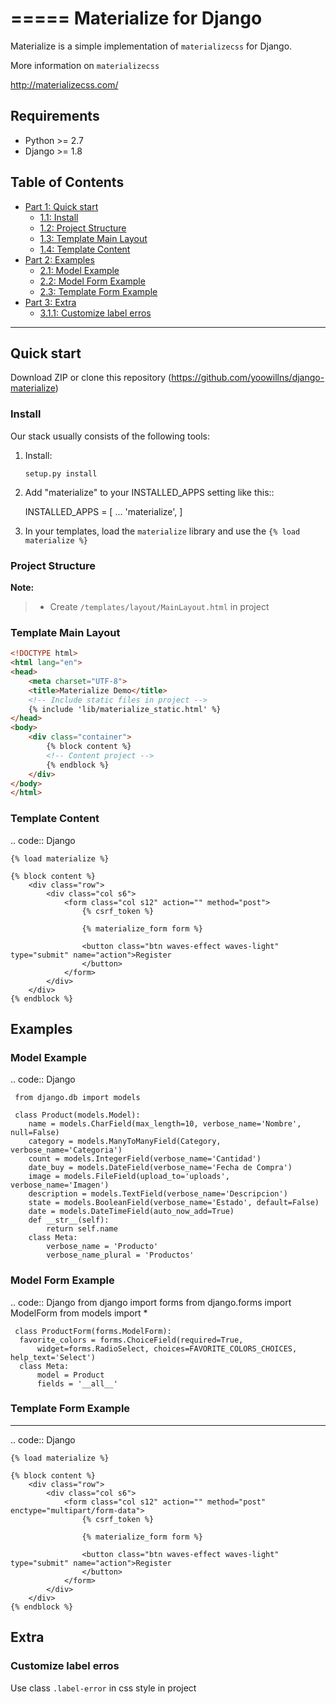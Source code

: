 =====
Materialize for Django
=====

Materialize is a simple implementation of ``materializecss`` for Django.

More information on ``materializecss``

http://materializecss.com/

Requirements
------------

- Python >= 2.7
- Django >= 1.8


## Table of Contents
- [Part 1: Quick start ](#quick-start)
  - [1.1: Install](#install)
  - [1.2: Project Structure](#project-structure)
  - [1.3: Template Main Layout](#template-main-layout)
  - [1.4: Template Content](#template-content)
- [Part 2: Examples](#examples)
  - [2.1: Model Example](#model-example)
  - [2.2: Model Form Example](#model-form-example)
  - [2.3: Template Form Example](#template-form-example)
- [Part 3: Extra](#extra)
    - [3.1.1: Customize label erros](#customize-label-errors)

---

## Quick start 

Download ZIP or clone this repository (https://github.com/yoowillns/django-materialize) 

### Install

Our stack usually consists of the following tools:

1. Install:

   ``setup.py install``

2. Add "materialize" to your INSTALLED_APPS setting like this::
	
    INSTALLED_APPS = [
        ...
        'materialize',
    ]

3. In your templates, load the ``materialize`` library and use the ``{% load materialize %}`` 

### Project Structure

**Note:**

> - Create ``/templates/layout/MainLayout.html`` in project

### Template Main Layout

```html
<!DOCTYPE html>
<html lang="en">
<head>
    <meta charset="UTF-8">
    <title>Materialize Demo</title>
    <!-- Include static files in project -->
    {% include 'lib/materialize_static.html' %}
</head>
<body>
    <div class="container">
        {% block content %}
        <!-- Content project -->
        {% endblock %}
    </div>
</body>
</html>
```

### Template Content

   .. code:: Django

    {% load materialize %}

  	{% block content %}
  	    <div class="row">
  	        <div class="col s6">
  	            <form class="col s12" action="" method="post">
  	                {% csrf_token %}

  	                {% materialize_form form %}

  	                <button class="btn waves-effect waves-light" type="submit" name="action">Register
  	                </button>
  	            </form>
  	        </div>
  	    </div>
  	{% endblock %}

## Examples

### Model Example

   .. code:: Django

     from django.db import models

     class Product(models.Model):
        name = models.CharField(max_length=10, verbose_name='Nombre', null=False)
        category = models.ManyToManyField(Category, verbose_name='Categoria')
        count = models.IntegerField(verbose_name='Cantidad')
        date_buy = models.DateField(verbose_name='Fecha de Compra')
        image = models.FileField(upload_to='uploads', verbose_name='Imagen')
        description = models.TextField(verbose_name='Descripcion')
        state = models.BooleanField(verbose_name='Estado', default=False)
        date = models.DateTimeField(auto_now_add=True)
        def __str__(self):
            return self.name
        class Meta:
            verbose_name = 'Producto'
            verbose_name_plural = 'Productos'

### Model Form Example

   .. code:: Django
     from django import forms
     from django.forms import ModelForm
     from models import *
     
     class ProductForm(forms.ModelForm):
      favorite_colors = forms.ChoiceField(required=True,
          widget=forms.RadioSelect, choices=FAVORITE_COLORS_CHOICES, help_text='Select')
      class Meta:
          model = Product
          fields = '__all__'


### Template Form Example
----------------

   .. code:: Django

    {% load materialize %}

  	{% block content %}
  	    <div class="row">
  	        <div class="col s6">
  	            <form class="col s12" action="" method="post" enctype="multipart/form-data">
  	                {% csrf_token %}

  	                {% materialize_form form %}
  	                
  	                <button class="btn waves-effect waves-light" type="submit" name="action">Register
  	                </button>
  	            </form>
  	        </div>
  	    </div>
  	{% endblock %}

## Extra
### Customize label erros
Use class `.label-error` in css style in project



